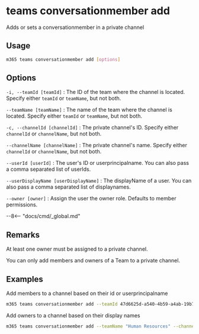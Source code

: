 # teams conversationmember add

Adds or sets a conversationmember in a private channel

## Usage

```sh
m365 teams conversationmember add [options]
```

## Options

`-i, --teamId [teamId]`
: The ID of the team where the channel is located. Specify either `teamId` or `teamName`, but not both.

`--teamName [teamName]`
: The name of the team where the channel is located. Specify either `teamId` or `teamName`, but not both.

`-c, --channelId [channelId]`
: The private channel's ID. Specify either `channelId` or `channelName`, but not both.

`--channelName [channelName]`
: The private channel's name. Specify either `channelId` or `channelName`, but not both.

`--userId [userId]`
: The user's ID or userprincipalname. You can also pass a comma separated list of userIds.

`--userDisplayName [userDisplayName]`
: The displayName of a user. You can also pass a comma separated list of displaynames.

`--owner [owner]`
: Assign the user the owner role. Defaults to member permissions.

--8<-- "docs/cmd/_global.md"

## Remarks

At least one owner must be assigned to a private channel.

You can only add members and owners of a Team to a private channel.

## Examples

Add members to a channel based on their id or userprincipalname

```sh
m365 teams conversationmember add --teamId 47d6625d-a540-4b59-a4ab-19b787e40593 --channelId 19:586a8b9e36c4479bbbd378e439a96df2@thread.skype --userId "85a50aa1-e5b8-48ac-b8ce-8e338033c366,john.doe@contoso.com"
```

Add owners to a channel based on their display names

```sh
m365 teams conversationmember add --teamName "Human Resources" --channelName "Private Channel" --userDisplayName "Anne Matthews,John Doe" --owner
```